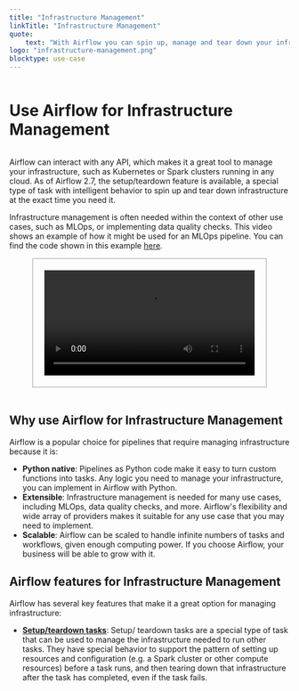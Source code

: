 ```yaml
---
title: "Infrastructure Management"
linkTitle: "Infrastructure Management"
quote:
    text: "With Airflow you can spin up, manage and tear down your infrastructure at the exact time you need it."
logo: "infrastructure-management.png"
blocktype: use-case
---
```


<div style="display: flex; justify-content: center; align-items: center;">

# Use Airflow for Infrastructure Management

</div>

Airflow can interact with any API, which makes it a great tool to manage your infrastructure, such as Kubernetes or Spark clusters running in any cloud. As of Airflow 2.7, the setup/teardown feature is available, a special type of task with intelligent behavior to spin up and tear down infrastructure at the exact time you need it.

Infrastructure management is often needed within the context of other use cases, such as MLOps, or implementing data quality checks. This video shows an example of how it might be used for an MLOps pipeline. You can find the code shown in this example [here](https://github.com/astronomer/use-case-setup-teardown-data-quality).

<div style="display: flex; justify-content: center; align-items: center; border: 2px solid #ccc; width: 75%; margin: auto; padding: 20px;">
    <video controls style="width: 100%; display: block;">
        <source src="/usecase-videos/infrastructure_use_case_example.mp4" type="video/mp4">
        Your browser does not support the video tag.
    </video>
</div>

</br>

## Why use Airflow for Infrastructure Management

Airflow is a popular choice for pipelines that require managing infrastructure because it is:

- **Python native**: Pipelines as Python code make it easy to turn custom functions into tasks. Any logic you need to manage your infrastructure, you can implement in Airflow with Python.
- **Extensible**: Infrastructure management is needed for many use cases, including MLOps, data quality checks, and more. Airflow's flexibility and wide array of providers makes it suitable for any use case that you may need to implement.
- **Scalable**: Airflow can be scaled to handle infinite numbers of tasks and workflows, given enough computing power. If you choose Airflow, your business will be able to grow with it.


## Airflow features for Infrastructure Management

Airflow has several key features that make it a great option for managing infrastructure:

- [**Setup/teardown tasks**](https://airflow.apache.org/docs/apache-airflow/stable/howto/setup-and-teardown.html): Setup/ teardown tasks are a special type of task that can be used to manage the infrastructure needed to run other tasks. They have special behavior to support the pattern of setting up resources and configuration (e.g. a Spark cluster or other compute resources) before a task runs, and then tearing down that infrastructure after the task has completed, even if the task fails.